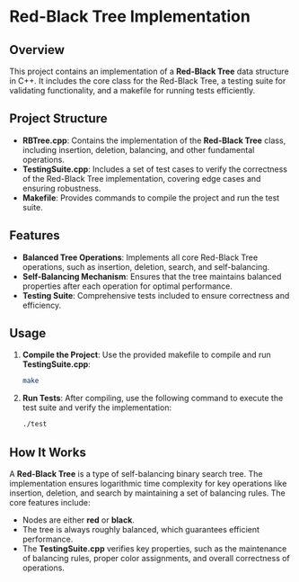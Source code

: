 # Red-Black Tree Implementation

## Overview
This project contains an implementation of a **Red-Black Tree** data structure in C++. It includes the core class for the Red-Black Tree, a testing suite for validating functionality, and a makefile for running tests efficiently.

## Project Structure
- **RBTree.cpp**: Contains the implementation of the **Red-Black Tree** class, including insertion, deletion, balancing, and other fundamental operations.
- **TestingSuite.cpp**: Includes a set of test cases to verify the correctness of the Red-Black Tree implementation, covering edge cases and ensuring robustness.
- **Makefile**: Provides commands to compile the project and run the test suite.

## Features
- **Balanced Tree Operations**: Implements all core Red-Black Tree operations, such as insertion, deletion, search, and self-balancing.
- **Self-Balancing Mechanism**: Ensures that the tree maintains balanced properties after each operation for optimal performance.
- **Testing Suite**: Comprehensive tests included to ensure correctness and efficiency.

## Usage
1. **Compile the Project**: Use the provided makefile to compile and run **TestingSuite.cpp**:
   ```sh
   make
   ```
2. **Run Tests**: After compiling, use the following command to execute the test suite and verify the implementation:
   ```sh
   ./test
   ```

## How It Works
A **Red-Black Tree** is a type of self-balancing binary search tree. The implementation ensures logarithmic time complexity for key operations like insertion, deletion, and search by maintaining a set of balancing rules. The core features include:
- Nodes are either **red** or **black**.
- The tree is always roughly balanced, which guarantees efficient performance.
- The **TestingSuite.cpp** verifies key properties, such as the maintenance of balancing rules, proper color assignments, and overall correctness of operations.
